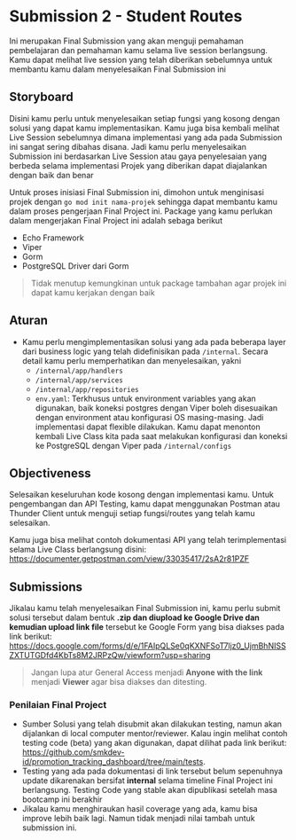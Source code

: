 # Submission 2 - Student Routes

Ini merupakan Final Submission yang akan menguji pemahaman pembelajaran dan pemahaman kamu selama live session berlangsung. Kamu dapat melihat live session yang telah diberikan sebelumnya untuk membantu kamu dalam menyelesaikan Final Submission ini

## Storyboard

Disini kamu perlu untuk menyelesaikan setiap fungsi yang kosong dengan solusi yang dapat kamu implementasikan. Kamu juga bisa kembali melihat Live Session sebelumnya dimana implementasi yang ada pada Submission ini sangat sering dibahas disana. Jadi kamu perlu menyelesaikan Submission ini berdasarkan Live Session atau gaya penyelesaian yang berbeda selama implementasi Projek yang diberikan dapat diajalankan dengan baik dan benar

Untuk proses inisiasi Final Submission ini, dimohon untuk menginisasi projek dengan `go mod init nama-projek` sehingga dapat membantu kamu dalam proses pengerjaan Final Project ini. Package yang kamu perlukan dalam mengerjakan Final Project ini adalah sebaga berikut
- Echo Framework
- Viper
- Gorm
- PostgreSQL Driver dari Gorm

> Tidak menutup kemungkinan untuk package tambahan agar projek ini dapat kamu kerjakan dengan baik

## Aturan

- Kamu perlu mengimplementasikan solusi yang ada pada beberapa layer dari business logic yang telah didefinisikan pada `/internal`. Secara detail kamu perlu memperhatikan dan menyelesaikan, yakni
  - `/internal/app/handlers`
  - `/internal/app/services`
  - `/internal/app/repositories`
  - `env.yaml`: Terkhusus untuk environment variables yang akan digunakan, baik koneksi postgres dengan Viper boleh disesuaikan dengan environment atau konfigurasi OS masing-masing. Jadi implementasi dapat flexible dilakukan. Kamu dapat menonton kembali Live Class kita pada saat melakukan konfigurasi dan koneksi ke PostgreSQL dengan Viper pada `/internal/configs`

## Objectiveness

Selesaikan keseluruhan kode kosong dengan implementasi kamu. Untuk pengembangan dan API Testing, kamu dapat menggunakan Postman atau Thunder Client untuk menguji setiap fungsi/routes yang telah kamu selesaikan.

Kamu juga bisa melihat contoh dokumentasi API yang telah terimplementasi selama Live Class berlangsung disini: https://documenter.getpostman.com/view/33035417/2sA2r81PZF


## Submissions

Jikalau kamu telah menyelesaikan Final Submission ini, kamu perlu submit solusi tersebut dalam bentuk **.zip dan diupload ke Google Drive dan kemudian upload link file** tersebut ke Google Form yang bisa diakses pada link berikut: https://docs.google.com/forms/d/e/1FAIpQLSe0qKXNFSoT7ljz0_UjmBhNISSZXTUTGDfd4KbTs8M2JRPzQw/viewform?usp=sharing

> Jangan lupa atur General Access menjadi **Anyone with the link** menjadi **Viewer** agar bisa diakses dan ditesting.

### Penilaian Final Project

- Sumber Solusi yang telah disubmit akan dilakukan testing, namun akan dijalankan di local computer mentor/reviewer. Kalau ingin melihat contoh testing code (beta) yang akan digunakan, dapat dilihat pada link berikut: https://github.com/smkdev-id/promotion_tracking_dashboard/tree/main/tests.
- Testing yang ada pada dokumentasi di link tersebut belum sepenuhnya update dikarenakan bersifat **internal** selama timeline Final Project ini berlangsung. Testing Code yang stable akan dipublikasi setelah masa bootcamp ini berakhir
- Jikalau kamu menghiraukan hasil coverage yang ada, kamu bisa improve lebih baik lagi. Namun tidak menjadi nilai tambah untuk submission ini.
